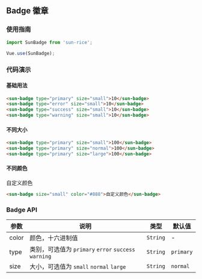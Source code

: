 ## Badge 徽章

### 使用指南
``` javascript
import SunBadge from 'sun-rice';

Vue.use(SunBadge);
```

### 代码演示

#### 基础用法

```html
<sun-badge type="primary" size="small">10</sun-badge>
<sun-badge type="error" size="small">10</sun-badge>
<sun-badge type="success" size="small">10</sun-badge>
<sun-badge type="warning" size="small">10</sun-badge>
```

#### 不同大小

```html
<sun-badge type="primary" size="small">100</sun-badge>
<sun-badge type="primary" size="normal">100</sun-badge>
<sun-badge type="primary" size="large">100</sun-badge>
```

#### 不同颜色

自定义颜色

```html
<sun-badge size="small" color="#888">自定义颜色</sun-badge>
```


### Badge API
| 参数 | 说明 | 类型 | 默认值 |
|-----------|-----------|-----------|-------------|
| color | 颜色，十六进制值 | `String` | - |
| type | 类别，可选值为 `primary` `error` `success` `warning` | `String` | `primary` |
| size | 大小，可选值为 `small` `normal` `large` | `String` | `normal` |
